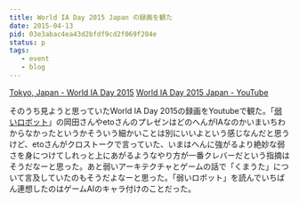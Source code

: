 ```yaml
---
title: World IA Day 2015 Japan の録画を観た
date: 2015-04-13
pid: 03e3abac4ea43d2bfdf9cd2f069f204e
status: p
tags:
   - event
   - blog
---
```


[Tokyo, Japan - World IA Day 2015][1]
[World IA Day 2015 Japan - YouTube][2]

そのうち見ようと思っていたWorld IA Day 2015の録画をYoutubeで観た。「[弱いロボット][3]」の岡田さんやetoさんのプレゼンはどのへんがIAなのかいまいちわからなかったというかそういう細かいことは別にいいよという感じなんだと思うけど、etoさんがクロストークで言っていた、いまはへんに強がるより絶妙な弱さを身につけてしれっと上にあがるようなやり方が一番クレバーだという指摘はそうだなーと思った。あと弱いアーキテクチャとゲームの話で「くまうた」について言及していたのもそうだよなーと思った。「弱いロボット」を読んでいちばん連想したのはゲームAIのキャラ付けのことだった。


[1]:	http://2015.worldiaday.org/locations/tokyo-japan/
[2]:	https://www.youtube.com/playlist?list=PLUuTo1X6FU-RLE9EQLeVko-CPLVMpdVer
[3]:	http://text-perforation.doppac.cc/2015/02/02/201502/yowai-robot/
